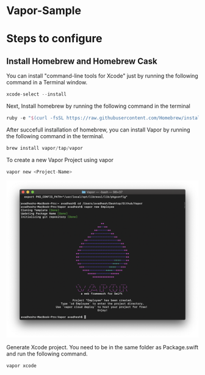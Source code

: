 # Vapor-Sample


# Steps to configure

## Install Homebrew and Homebrew Cask

You can install "command-line tools for Xcode" just by running the following command in a Terminal window.
```swift
xcode-select --install
```

Next, Install homebrew by running the following command in the terminal 
```swift
ruby -e "$(curl -fsSL https://raw.githubusercontent.com/Homebrew/install/master/install)"
```

After succefull installation of homebrew, you can install Vapor by running the following command in the terminal.
```swift
brew install vapor/tap/vapor
```

To create a new Vapor Project using vapor
```swift
vapor new <Project-Name>
```

![Alt Text](https://github.com/apple-avadhesh/Vapor-Sample/blob/master/Screenshot%202018-10-20%20at%201.45.01%20AM.png)

Generate Xcode project. You need to be in the same folder as Package.swift and run the following command.
```swift
vapor xcode
```
